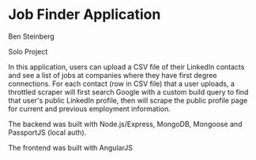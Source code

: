 # Job Finder Application
Ben Steinberg

Solo Project

In this application, users can upload a CSV file of their LinkedIn contacts and see a list of jobs at companies where they have first degree connections.  For each contact (row in CSV file) that a user uploads, a throttled scraper will first search Google with a custom build query to find that user's public LinkedIn profile, then will scrape the public profile page for current and previous employment information.

The backend was built with Node.js/Express, MongoDB, Mongoose and PassportJS (local auth).

The frontend was built with AngularJS
